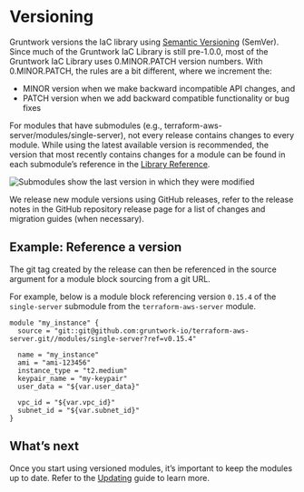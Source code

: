 # Versioning

Gruntwork versions the IaC library using [Semantic Versioning](https://semver.org/) (SemVer). Since much of the Gruntwork IaC Library is still pre-1.0.0, most of the Gruntwork IaC Library uses 0.MINOR.PATCH version numbers. With 0.MINOR.PATCH, the rules are a bit different, where we increment the:

- MINOR version when we make backward incompatible API changes, and
- PATCH version when we add backward compatible functionality or bug fixes

For modules that have submodules (e.g., terraform-aws-server/modules/single-server), not every release contains changes to every module. While using the latest available version is recommended, the version that most recently contains changes for a module can be found in each submodule’s reference in the [Library Reference](../reference/index.md).

![Submodules show the last version in which they were modified](/img/iac/stay-up-to-date/versioning/module_release_tag_versions.png)

We release new module versions using GitHub releases, refer to the release notes in the GitHub repository release page for a list of changes and migration guides (when necessary).

## Example: Reference a version

The git tag created by the release can then be referenced in the source argument for a module block sourcing from a git URL.

For example, below is a module block referencing version `0.15.4` of the `single-server` submodule from the `terraform-aws-server` module.
```hcl
module "my_instance" {
  source = "git::git@github.com:gruntwork-io/terraform-aws-server.git//modules/single-server?ref=v0.15.4"

  name = "my_instance"
  ami = "ami-123456"
  instance_type = "t2.medium"
  keypair_name = "my-keypair"
  user_data = "${var.user_data}"

  vpc_id = "${var.vpc_id}"
  subnet_id = "${var.subnet_id}"
}
```

## What’s next

Once you start using versioned modules, it’s important to keep the modules up to date. Refer to the [Updating](./updating.md) guide to learn more.


<!-- ##DOCS-SOURCER-START
{
  "sourcePlugin": "local-copier",
  "hash": "57cf586fda5a2d43db69bb91099b111b"
}
##DOCS-SOURCER-END -->
